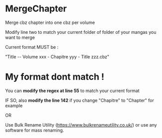 # MergeChapter
Merge cbz chapter into one cbz per volume

Modify line two to match your current folder of folder of your mangas you want to merge


Current format MUST be :

"Title -- Volume xxx - Chapitre yyy - Title zzz.cbz"

# My format dont match !
You can **modify the regex at line 55** to match your current format

IF SO, also **modify the line 142** if you change "Chapitre" to "Chapter" for example

OR

Use Bulk Rename Utility (https://www.bulkrenameutility.co.uk/) or use any software for mass renaming.
